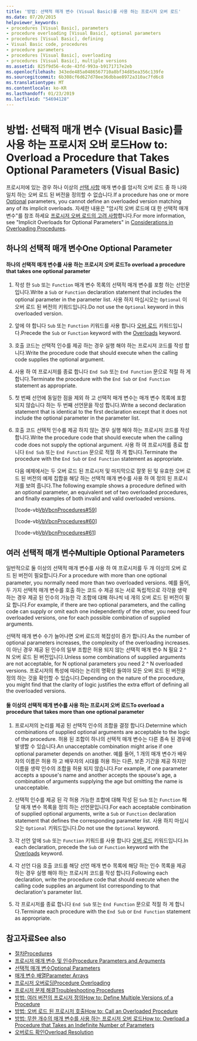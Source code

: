 ```yaml
---
title: '방법: 선택적 매개 변수 (Visual Basic)를 사용 하는 프로시저 오버 로드'
ms.date: 07/20/2015
helpviewer_keywords:
- procedures [Visual Basic], parameters
- procedure overloading [Visual Basic], optional parameters
- procedures [Visual Basic], defining
- Visual Basic code, procedures
- procedure parameters
- procedures [Visual Basic], overloading
- procedures [Visual Basic], multiple versions
ms.assetid: 825f9d56-4cde-43fd-993a-b9171717e2eb
ms.openlocfilehash: 343ede485a0486567710a8bf34d85ea356c139fe
ms.sourcegitcommit: 6b308cf6d627d78ee36dbbae8972a310ac7fd6c8
ms.translationtype: MT
ms.contentlocale: ko-KR
ms.lasthandoff: 01/23/2019
ms.locfileid: "54694128"
---
```

# <a name="how-to-overload-a-procedure-that-takes-optional-parameters-visual-basic"></a><span data-ttu-id="2f94d-102">방법: 선택적 매개 변수 (Visual Basic)를 사용 하는 프로시저 오버 로드</span><span class="sxs-lookup"><span data-stu-id="2f94d-102">How to: Overload a Procedure that Takes Optional Parameters (Visual Basic)</span></span>
<span data-ttu-id="2f94d-103">프로시저에 있는 경우 하나 이상의 [선택 사항](../../../../visual-basic/language-reference/modifiers/optional.md) 매개 변수를 암시적 오버 로드 중 하 나와 일치 하는 오버 로드 된 버전을 정의할 수 없습니다.</span><span class="sxs-lookup"><span data-stu-id="2f94d-103">If a procedure has one or more [Optional](../../../../visual-basic/language-reference/modifiers/optional.md) parameters, you cannot define an overloaded version matching any of its implicit overloads.</span></span> <span data-ttu-id="2f94d-104">자세한 내용은 "암시적 오버 로드에 대 한 선택적 매개 변수"를 참조 하세요 [프로시저 오버 로드의 고려 사항](./considerations-in-overloading-procedures.md)합니다.</span><span class="sxs-lookup"><span data-stu-id="2f94d-104">For more information, see "Implicit Overloads for Optional Parameters" in [Considerations in Overloading Procedures](./considerations-in-overloading-procedures.md).</span></span>  
  
## <a name="one-optional-parameter"></a><span data-ttu-id="2f94d-105">하나의 선택적 매개 변수</span><span class="sxs-lookup"><span data-stu-id="2f94d-105">One Optional Parameter</span></span>  
  
#### <a name="to-overload-a-procedure-that-takes-one-optional-parameter"></a><span data-ttu-id="2f94d-106">하나의 선택적 매개 변수를 사용 하는 프로시저 오버 로드</span><span class="sxs-lookup"><span data-stu-id="2f94d-106">To overload a procedure that takes one optional parameter</span></span>  
  
1.  <span data-ttu-id="2f94d-107">작성 한 `Sub` 또는 `Function` 매개 변수 목록의 선택적 매개 변수를 포함 하는 선언문입니다.</span><span class="sxs-lookup"><span data-stu-id="2f94d-107">Write a `Sub` or `Function` declaration statement that includes the optional parameter in the parameter list.</span></span> <span data-ttu-id="2f94d-108">사용 하지 마십시오는 `Optional` 이 오버 로드 된 버전의 키워드입니다.</span><span class="sxs-lookup"><span data-stu-id="2f94d-108">Do not use the `Optional` keyword in this overloaded version.</span></span>  
  
2.  <span data-ttu-id="2f94d-109">앞에 야 합니다 `Sub` 또는 `Function` 키워드를 사용 합니다 [오버 로드](../../../../visual-basic/language-reference/modifiers/overloads.md) 키워드입니다.</span><span class="sxs-lookup"><span data-stu-id="2f94d-109">Precede the `Sub` or `Function` keyword with the [Overloads](../../../../visual-basic/language-reference/modifiers/overloads.md) keyword.</span></span>  
  
3.  <span data-ttu-id="2f94d-110">호출 코드는 선택적 인수를 제공 하는 경우 실행 해야 하는 프로시저 코드를 작성 합니다.</span><span class="sxs-lookup"><span data-stu-id="2f94d-110">Write the procedure code that should execute when the calling code supplies the optional argument.</span></span>  
  
4.  <span data-ttu-id="2f94d-111">사용 하 여 프로시저를 종료 합니다 `End Sub` 또는 `End Function` 문으로 적절 하 게 합니다.</span><span class="sxs-lookup"><span data-stu-id="2f94d-111">Terminate the procedure with the `End Sub` or `End Function` statement as appropriate.</span></span>  
  
5.  <span data-ttu-id="2f94d-112">첫 번째 선언에 동일한 점을 제외 하 고 선택적 매개 변수는 매개 변수 목록에 포함 되지 않습니다 하는 두 번째 선언문을 작성 합니다.</span><span class="sxs-lookup"><span data-stu-id="2f94d-112">Write a second declaration statement that is identical to the first declaration except that it does not include the optional parameter in the parameter list.</span></span>  
  
6.  <span data-ttu-id="2f94d-113">호출 코드 선택적 인수를 제공 하지 않는 경우 실행 해야 하는 프로시저 코드를 작성 합니다.</span><span class="sxs-lookup"><span data-stu-id="2f94d-113">Write the procedure code that should execute when the calling code does not supply the optional argument.</span></span> <span data-ttu-id="2f94d-114">사용 하 여 프로시저를 종료 합니다 `End Sub` 또는 `End Function` 문으로 적절 하 게 합니다.</span><span class="sxs-lookup"><span data-stu-id="2f94d-114">Terminate the procedure with the `End Sub` or `End Function` statement as appropriate.</span></span>  
  
     <span data-ttu-id="2f94d-115">다음 예제에서는 두 오버 로드 된 프로시저 및 마지막으로 잘못 된 및 유효한 오버 로드 된 버전의 예제 집합을 해당 하는 선택적 매개 변수를 사용 하 여 정의 된 프로시저를 보여 줍니다.</span><span class="sxs-lookup"><span data-stu-id="2f94d-115">The following example shows a procedure defined with an optional parameter,  an equivalent set of two overloaded procedures, and finally examples of both invalid and valid overloaded versions.</span></span>  
  
     [!code-vb[VbVbcnProcedures#59](./codesnippet/VisualBasic/how-to-overload-a-procedure-that-takes-optional-parameters_1.vb)]  
  
     [!code-vb[VbVbcnProcedures#60](./codesnippet/VisualBasic/how-to-overload-a-procedure-that-takes-optional-parameters_2.vb)]  
  
     [!code-vb[VbVbcnProcedures#61](./codesnippet/VisualBasic/how-to-overload-a-procedure-that-takes-optional-parameters_3.vb)]  
  
## <a name="multiple-optional-parameters"></a><span data-ttu-id="2f94d-116">여러 선택적 매개 변수</span><span class="sxs-lookup"><span data-stu-id="2f94d-116">Multiple Optional Parameters</span></span>  
 <span data-ttu-id="2f94d-117">일반적으로 둘 이상의 선택적 매개 변수를 사용 하 여 프로시저를 두 개 이상의 오버 로드 된 버전이 필요합니다.</span><span class="sxs-lookup"><span data-stu-id="2f94d-117">For a procedure with more than one optional parameter, you normally need more than two overloaded versions.</span></span> <span data-ttu-id="2f94d-118">예를 들어, 두 가지 선택적 매개 변수를 호출 하는 코드 수 제공 또는 서로 독립적으로 각각을 생략 하는 경우 제공 된 인수의 가능한 각 조합에 대해 하나씩 네 개의 오버 로드 된 버전이 필요 합니다.</span><span class="sxs-lookup"><span data-stu-id="2f94d-118">For example, if there are two optional parameters, and the calling code can supply or omit each one independently of the other, you need four overloaded versions, one for each possible combination of supplied arguments.</span></span>  
  
 <span data-ttu-id="2f94d-119">선택적 매개 변수 수가 늘어나면 오버 로드의 복잡성이 증가 합니다.</span><span class="sxs-lookup"><span data-stu-id="2f94d-119">As the number of optional parameters increases, the complexity of the overloading increases.</span></span> <span data-ttu-id="2f94d-120">이 아닌 경우 제공 된 인수의 일부 조합은 허용 되지 않는 선택적 매개 변수 N 필요 2 ^ N 오버 로드 된 버전입니다.</span><span class="sxs-lookup"><span data-stu-id="2f94d-120">Unless some combinations of supplied arguments are not acceptable, for N optional parameters you need 2 ^ N overloaded versions.</span></span> <span data-ttu-id="2f94d-121">프로시저의 특성에 따라는 논리의 명확성 들여야 모든 오버 로드 된 버전을 정의 하는 것을 확인할 수 있습니다.</span><span class="sxs-lookup"><span data-stu-id="2f94d-121">Depending on the nature of the procedure, you might find that the clarity of logic justifies the extra effort of defining all the overloaded versions.</span></span>  
  
#### <a name="to-overload-a-procedure-that-takes-more-than-one-optional-parameter"></a><span data-ttu-id="2f94d-122">둘 이상의 선택적 매개 변수를 사용 하는 프로시저 오버 로드</span><span class="sxs-lookup"><span data-stu-id="2f94d-122">To overload a procedure that takes more than one optional parameter</span></span>  
  
1.  <span data-ttu-id="2f94d-123">프로시저의 논리를 제공 된 선택적 인수의 조합을 결정 합니다.</span><span class="sxs-lookup"><span data-stu-id="2f94d-123">Determine which combinations of supplied optional arguments are acceptable to the logic of the procedure.</span></span> <span data-ttu-id="2f94d-124">허용 된 조합이 하나의 선택적 매개 변수는 다른 종속 된 경우에 발생할 수 있습니다.</span><span class="sxs-lookup"><span data-stu-id="2f94d-124">An unacceptable combination might arise if one optional parameter depends on another.</span></span> <span data-ttu-id="2f94d-125">예를 들어, 1 개의 매개 변수가 배우자의 이름은 허용 하 고 배우자의 시대를 허용 하는 다른, 보존 기간을 제공 하지만 이름을 생략 인수의 조합을 허용 되지 않습니다.</span><span class="sxs-lookup"><span data-stu-id="2f94d-125">For example, if one parameter accepts a spouse's name and another accepts the spouse's age, a combination of arguments supplying the age but omitting the name is unacceptable.</span></span>  
  
2.  <span data-ttu-id="2f94d-126">선택적 인수를 제공 된 각 허용 가능한 조합에 대해 작성 된 `Sub` 또는 `Function` 해당 매개 변수 목록을 정의 하는 선언문입니다.</span><span class="sxs-lookup"><span data-stu-id="2f94d-126">For each acceptable combination of supplied optional arguments, write a `Sub` or `Function` declaration statement that defines the corresponding parameter list.</span></span> <span data-ttu-id="2f94d-127">사용 하지 마십시오는 `Optional` 키워드입니다.</span><span class="sxs-lookup"><span data-stu-id="2f94d-127">Do not use the `Optional` keyword.</span></span>  
  
3.  <span data-ttu-id="2f94d-128">각 선언 앞에 `Sub` 또는 `Function` 키워드를 사용 합니다 [오버 로드](../../../../visual-basic/language-reference/modifiers/overloads.md) 키워드입니다.</span><span class="sxs-lookup"><span data-stu-id="2f94d-128">In each declaration, precede the `Sub` or `Function` keyword with the [Overloads](../../../../visual-basic/language-reference/modifiers/overloads.md) keyword.</span></span>  
  
4.  <span data-ttu-id="2f94d-129">각 선언 다음 호출 코드를 해당 선언 매개 변수 목록에 해당 하는 인수 목록을 제공 하는 경우 실행 해야 하는 프로시저 코드를 작성 합니다.</span><span class="sxs-lookup"><span data-stu-id="2f94d-129">Following each declaration, write the procedure code that should execute when the calling code supplies an argument list corresponding to that declaration's parameter list.</span></span>  
  
5.  <span data-ttu-id="2f94d-130">각 프로시저를 종료 합니다 `End Sub` 또는 `End Function` 문으로 적절 하 게 합니다.</span><span class="sxs-lookup"><span data-stu-id="2f94d-130">Terminate each procedure with the `End Sub` or `End Function` statement as appropriate.</span></span>  
  
## <a name="see-also"></a><span data-ttu-id="2f94d-131">참고자료</span><span class="sxs-lookup"><span data-stu-id="2f94d-131">See also</span></span>
- [<span data-ttu-id="2f94d-132">절차</span><span class="sxs-lookup"><span data-stu-id="2f94d-132">Procedures</span></span>](./index.md)
- [<span data-ttu-id="2f94d-133">프로시저 매개 변수 및 인수</span><span class="sxs-lookup"><span data-stu-id="2f94d-133">Procedure Parameters and Arguments</span></span>](./procedure-parameters-and-arguments.md)
- [<span data-ttu-id="2f94d-134">선택적 매개 변수</span><span class="sxs-lookup"><span data-stu-id="2f94d-134">Optional Parameters</span></span>](./optional-parameters.md)
- [<span data-ttu-id="2f94d-135">매개 변수 배열</span><span class="sxs-lookup"><span data-stu-id="2f94d-135">Parameter Arrays</span></span>](./parameter-arrays.md)
- [<span data-ttu-id="2f94d-136">프로시저 오버로딩</span><span class="sxs-lookup"><span data-stu-id="2f94d-136">Procedure Overloading</span></span>](./procedure-overloading.md)
- [<span data-ttu-id="2f94d-137">프로시저 문제 해결</span><span class="sxs-lookup"><span data-stu-id="2f94d-137">Troubleshooting Procedures</span></span>](./troubleshooting-procedures.md)
- [<span data-ttu-id="2f94d-138">방법: 여러 버전의 프로시저 정의</span><span class="sxs-lookup"><span data-stu-id="2f94d-138">How to: Define Multiple Versions of a Procedure</span></span>](./how-to-define-multiple-versions-of-a-procedure.md)
- [<span data-ttu-id="2f94d-139">방법: 오버 로드 된 프로시저 호출</span><span class="sxs-lookup"><span data-stu-id="2f94d-139">How to: Call an Overloaded Procedure</span></span>](./how-to-call-an-overloaded-procedure.md)
- [<span data-ttu-id="2f94d-140">방법: 무한 개수의 매개 변수를 사용 하는 프로시저 오버 로드</span><span class="sxs-lookup"><span data-stu-id="2f94d-140">How to: Overload a Procedure that Takes an Indefinite Number of Parameters</span></span>](./how-to-overload-a-procedure-that-takes-an-indefinite-number-of-parameters.md)
- [<span data-ttu-id="2f94d-141">오버로드 확인</span><span class="sxs-lookup"><span data-stu-id="2f94d-141">Overload Resolution</span></span>](./overload-resolution.md)
